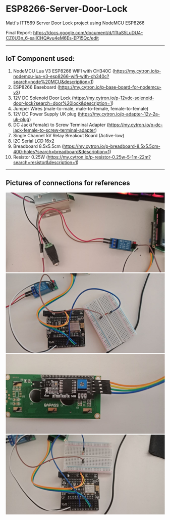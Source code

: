 # ESP8266-Server-Door-Lock
Matt's ITT569 Server Door Lock project using NodeMCU ESP8266


Final Report: https://docs.google.com/document/d/1TtaS5LuDU4-CZ0U3n_6-saiICHQAvu4eM6Es-EP15Qc/edit

---
## IoT Component used:

1. NodeMCU Lua V3 ESP8266 WIFI with CH340C (https://my.cytron.io/p-nodemcu-lua-v3-esp8266-wifi-with-ch340c?search=node%20MCU&description=1)
2. ESP8266 Baseboard (https://my.cytron.io/p-base-board-for-nodemcu-v3)
3. 12V DC Solenoid Door Lock (https://my.cytron.io/p-12vdc-solenoid-door-lock?search=door%20lock&description=1)
4. Jumper Wires (male-to-male, male-to-female, female-to-female)
5. 12V DC Power Supply UK plug (https://my.cytron.io/p-adapter-12v-2a-uk-plug)
6. DC Jack(Female) to Screw Terminal Adapter (https://my.cytron.io/p-dc-jack-female-to-screw-terminal-adapter)
7. Single Channel 5V Relay Breakout Board (Active-low)
8. I2C Serial LCD 16x2
9. Breadboard 8.5x5.5cm (https://my.cytron.io/p-breadboard-8.5x5.5cm-400-holes?search=breadboard&description=1)
10. Resistor 0.25W (https://my.cytron.io/p-resistor-0.25w-5-1m-22m?search=resistor&description=1)



---
## Pictures of connections for references
<img src="image/lock to relay connection.jpg">
<img src="image/esp to relay connection.jpg">
<img src="image/lcd connection.jpg">
<img src="image/esp connection.jpg">

